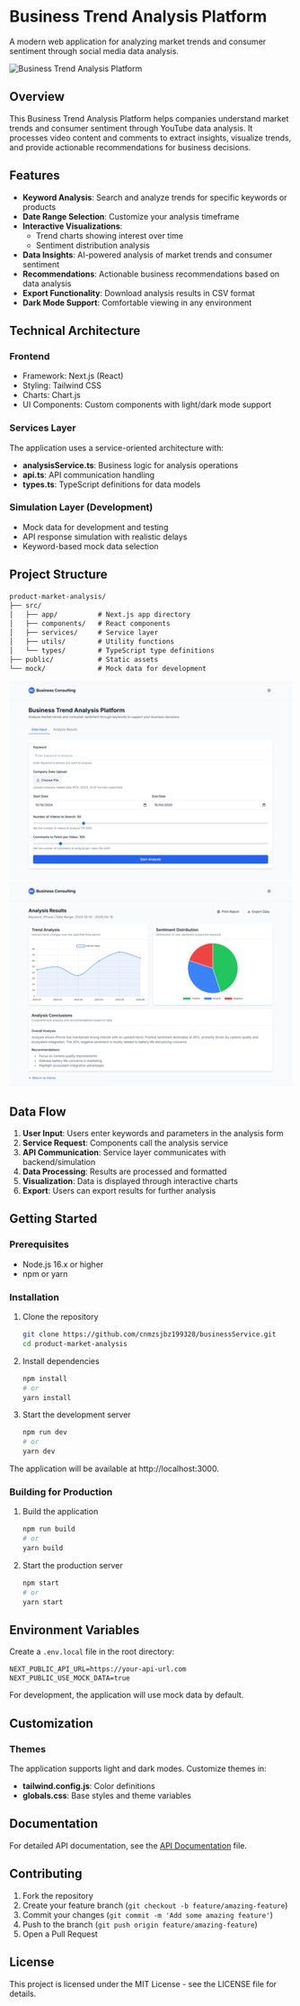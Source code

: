 # Business Trend Analysis Platform
A modern web application for analyzing market trends and consumer sentiment through social media data analysis.

<img alt="Business Trend Analysis Platform" src="https://i.imgur.com/placeholder-image.png">

## Overview
This Business Trend Analysis Platform helps companies understand market trends and consumer sentiment through YouTube data analysis. It processes video content and comments to extract insights, visualize trends, and provide actionable recommendations for business decisions.

## Features
- **Keyword Analysis**: Search and analyze trends for specific keywords or products
- **Date Range Selection**: Customize your analysis timeframe
- **Interactive Visualizations**:
  - Trend charts showing interest over time
  - Sentiment distribution analysis
- **Data Insights**: AI-powered analysis of market trends and consumer sentiment
- **Recommendations**: Actionable business recommendations based on data analysis
- **Export Functionality**: Download analysis results in CSV format
- **Dark Mode Support**: Comfortable viewing in any environment

## Technical Architecture

### Frontend
- Framework: Next.js (React)
- Styling: Tailwind CSS
- Charts: Chart.js
- UI Components: Custom components with light/dark mode support

### Services Layer
The application uses a service-oriented architecture with:

- **analysisService.ts**: Business logic for analysis operations
- **api.ts**: API communication handling
- **types.ts**: TypeScript definitions for data models

### Simulation Layer (Development)
- Mock data for development and testing
- API response simulation with realistic delays
- Keyword-based mock data selection

## Project Structure
```
product-market-analysis/
├── src/
│   ├── app/          # Next.js app directory
│   ├── components/   # React components
│   ├── services/     # Service layer
│   ├── utils/        # Utility functions
│   └── types/        # TypeScript type definitions
├── public/           # Static assets
└── mock/             # Mock data for development
```
![1](image.png)
![2](image-1.png)
## Data Flow
1. **User Input**: Users enter keywords and parameters in the analysis form
2. **Service Request**: Components call the analysis service
3. **API Communication**: Service layer communicates with backend/simulation
4. **Data Processing**: Results are processed and formatted
5. **Visualization**: Data is displayed through interactive charts
6. **Export**: Users can export results for further analysis

## Getting Started

### Prerequisites
- Node.js 16.x or higher
- npm or yarn

### Installation
1. Clone the repository
   ```bash
   git clone https://github.com/cnmzsjbz199328/businessService.git
   cd product-market-analysis
   ```

2. Install dependencies
   ```bash
   npm install
   # or
   yarn install
   ```

3. Start the development server
   ```bash
   npm run dev
   # or
   yarn dev
   ```

The application will be available at http://localhost:3000.

### Building for Production
1. Build the application
   ```bash
   npm run build
   # or
   yarn build
   ```

2. Start the production server
   ```bash
   npm start
   # or
   yarn start
   ```

## Environment Variables
Create a `.env.local` file in the root directory:

```
NEXT_PUBLIC_API_URL=https://your-api-url.com
NEXT_PUBLIC_USE_MOCK_DATA=true
```

For development, the application will use mock data by default.

## Customization

### Themes
The application supports light and dark modes. Customize themes in:

- **tailwind.config.js**: Color definitions
- **globals.css**: Base styles and theme variables

## Documentation
For detailed API documentation, see the [API Documentation](./apiDocument.md) file.

## Contributing
1. Fork the repository
2. Create your feature branch (`git checkout -b feature/amazing-feature`)
3. Commit your changes (`git commit -m 'Add some amazing feature'`)
4. Push to the branch (`git push origin feature/amazing-feature`)
5. Open a Pull Request

## License
This project is licensed under the MIT License - see the LICENSE file for details.